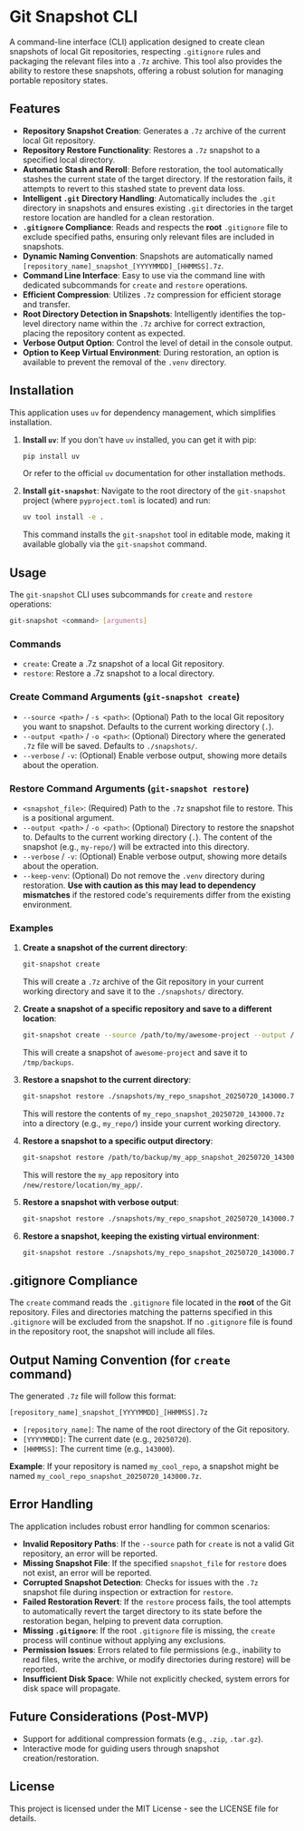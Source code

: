 # Git Snapshot CLI

A command-line interface (CLI) application designed to create clean snapshots of local Git repositories, respecting `.gitignore` rules and packaging the relevant files into a `.7z` archive. This tool also provides the ability to restore these snapshots, offering a robust solution for managing portable repository states.

## Features

* **Repository Snapshot Creation**: Generates a `.7z` archive of the current local Git repository.
* **Repository Restore Functionality**: Restores a `.7z` snapshot to a specified local directory.
* **Automatic Stash and Reroll**: Before restoration, the tool automatically stashes the current state of the target directory. If the restoration fails, it attempts to revert to this stashed state to prevent data loss.
* **Intelligent `.git` Directory Handling**: Automatically includes the `.git` directory in snapshots and ensures existing `.git` directories in the target restore location are handled for a clean restoration.
* **`.gitignore` Compliance**: Reads and respects the **root** `.gitignore` file to exclude specified paths, ensuring only relevant files are included in snapshots.
* **Dynamic Naming Convention**: Snapshots are automatically named `[repository_name]_snapshot_[YYYYMMDD]_[HHMMSS].7z`.
* **Command Line Interface**: Easy to use via the command line with dedicated subcommands for `create` and `restore` operations.
* **Efficient Compression**: Utilizes `.7z` compression for efficient storage and transfer.
* **Root Directory Detection in Snapshots**: Intelligently identifies the top-level directory name within the `.7z` archive for correct extraction, placing the repository content as expected.
* **Verbose Output Option**: Control the level of detail in the console output.
* **Option to Keep Virtual Environment**: During restoration, an option is available to prevent the removal of the `.venv` directory.

## Installation

This application uses `uv` for dependency management, which simplifies installation.

1.  **Install `uv`**: If you don't have `uv` installed, you can get it with pip:

    ```bash
    pip install uv
    ```

    Or refer to the official `uv` documentation for other installation methods.

2.  **Install `git-snapshot`**: Navigate to the root directory of the `git-snapshot` project (where `pyproject.toml` is located) and run:

    ```bash
    uv tool install -e .
    ```

    This command installs the `git-snapshot` tool in editable mode, making it available globally via the `git-snapshot` command.

## Usage

The `git-snapshot` CLI uses subcommands for `create` and `restore` operations:

```bash
git-snapshot <command> [arguments]
```

### Commands

  * `create`: Create a .7z snapshot of a local Git repository.
  * `restore`: Restore a .7z snapshot to a local directory.

### Create Command Arguments (`git-snapshot create`)

  * `--source <path>` / `-s <path>`: (Optional) Path to the local Git repository you want to snapshot. Defaults to the current working directory (`.`).
  * `--output <path>` / `-o <path>`: (Optional) Directory where the generated `.7z` file will be saved. Defaults to `./snapshots/`.
  * `--verbose` / `-v`: (Optional) Enable verbose output, showing more details about the operation.

### Restore Command Arguments (`git-snapshot restore`)

  * `<snapshot_file>`: (Required) Path to the `.7z` snapshot file to restore. This is a positional argument.
  * `--output <path>` / `-o <path>`: (Optional) Directory to restore the snapshot to. Defaults to the current working directory (`.`). The content of the snapshot (e.g., `my-repo/`) will be extracted into this directory.
  * `--verbose` / `-v`: (Optional) Enable verbose output, showing more details about the operation.
  * `--keep-venv`: (Optional) Do not remove the `.venv` directory during restoration. **Use with caution as this may lead to dependency mismatches** if the restored code's requirements differ from the existing environment.

### Examples

1.  **Create a snapshot of the current directory**:

    ```bash
    git-snapshot create
    ```

    This will create a `.7z` archive of the Git repository in your current working directory and save it to the `./snapshots/` directory.

2.  **Create a snapshot of a specific repository and save to a different location**:

    ```bash
    git-snapshot create --source /path/to/my/awesome-project --output /tmp/backups
    ```

    This will create a snapshot of `awesome-project` and save it to `/tmp/backups`.

3.  **Restore a snapshot to the current directory**:

    ```bash
    git-snapshot restore ./snapshots/my_repo_snapshot_20250720_143000.7z
    ```

    This will restore the contents of `my_repo_snapshot_20250720_143000.7z` into a directory (e.g., `my_repo/`) inside your current working directory.

4.  **Restore a snapshot to a specific output directory**:

    ```bash
    git-snapshot restore /path/to/backup/my_app_snapshot_20250720_143000.7z --output /new/restore/location
    ```

    This will restore the `my_app` repository into `/new/restore/location/my_app/`.

5.  **Restore a snapshot with verbose output**:

    ```bash
    git-snapshot restore ./snapshots/my_repo_snapshot_20250720_143000.7z --verbose
    ```

6.  **Restore a snapshot, keeping the existing virtual environment**:

    ```bash
    git-snapshot restore ./snapshots/my_repo_snapshot_20250720_143000.7z --keep-venv
    ```

## .gitignore Compliance

The `create` command reads the `.gitignore` file located in the **root** of the Git repository. Files and directories matching the patterns specified in this `.gitignore` will be excluded from the snapshot. If no `.gitignore` file is found in the repository root, the snapshot will include all files.

## Output Naming Convention (for `create` command)

The generated `.7z` file will follow this format:

`[repository_name]_snapshot_[YYYYMMDD]_[HHMMSS].7z`

  * `[repository_name]`: The name of the root directory of the Git repository.
  * `[YYYYMMDD]`: The current date (e.g., `20250720`).
  * `[HHMMSS]`: The current time (e.g., `143000`).

**Example**: If your repository is named `my_cool_repo`, a snapshot might be named `my_cool_repo_snapshot_20250720_143000.7z`.

## Error Handling

The application includes robust error handling for common scenarios:

  * **Invalid Repository Paths**: If the `--source` path for `create` is not a valid Git repository, an error will be reported.
  * **Missing Snapshot File**: If the specified `snapshot_file` for `restore` does not exist, an error will be reported.
  * **Corrupted Snapshot Detection**: Checks for issues with the `.7z` snapshot file during inspection or extraction for `restore`.
  * **Failed Restoration Revert**: If the `restore` process fails, the tool attempts to automatically revert the target directory to its state before the restoration began, helping to prevent data corruption.
  * **Missing `.gitignore`**: If the root `.gitignore` file is missing, the `create` process will continue without applying any exclusions.
  * **Permission Issues**: Errors related to file permissions (e.g., inability to read files, write the archive, or modify directories during restore) will be reported.
  * **Insufficient Disk Space**: While not explicitly checked, system errors for disk space will propagate.

## Future Considerations (Post-MVP)

  * Support for additional compression formats (e.g., `.zip`, `.tar.gz`).
  * Interactive mode for guiding users through snapshot creation/restoration.

## License

This project is licensed under the MIT License - see the LICENSE file for details.
